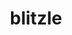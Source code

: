 ---
id: 522
title: blitzle
types: [electric]
image: https://raw.githubusercontent.com/PokeAPI/sprites/master/sprites/pokemon/522.png
---